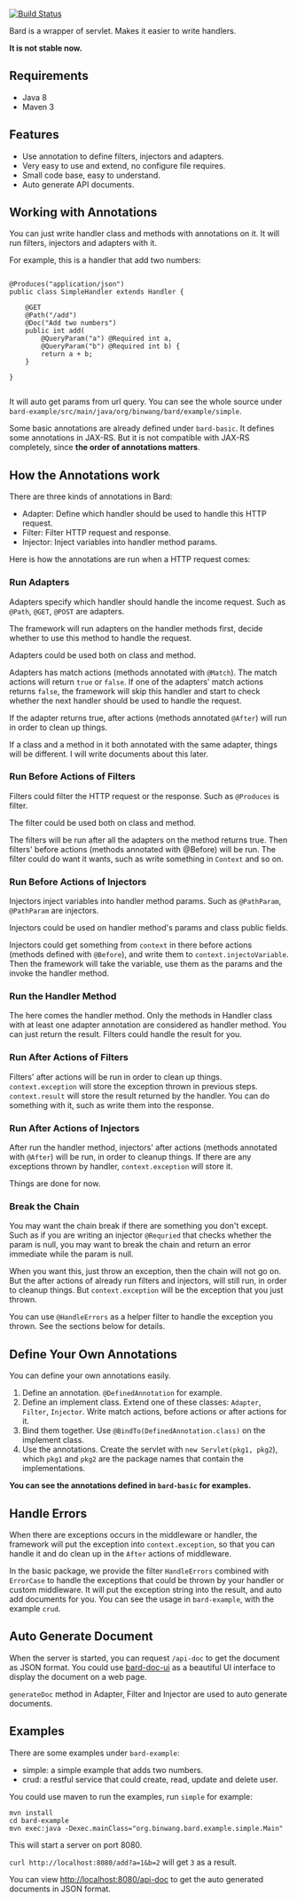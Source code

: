 [![Build Status](https://travis-ci.org/wb14123/bard.svg)](https://travis-ci.org/wb14123/bard)

Bard is a wrapper of servlet. Makes it easier to write handlers.

**It is not stable now.**

Requirements
---------------

* Java 8
* Maven 3

Features
---------------

* Use annotation to define filters, injectors and adapters.
* Very easy to use and extend, no configure file requires.
* Small code base, easy to understand.
* Auto generate API documents.

Working with Annotations
----------------

You can just write handler class and methods with annotations on it. It will run filters, injectors
and adapters with it.

For example, this is a handler that add two numbers:

```

@Produces("application/json")
public class SimpleHandler extends Handler {

    @GET
    @Path("/add")
    @Doc("Add two numbers")
    public int add(
        @QueryParam("a") @Required int a,
        @QueryParam("b") @Required int b) {
        return a + b;
    }
    
}
    
```

It will auto get params from url query. You can see the whole source under
`bard-example/src/main/java/org/binwang/bard/example/simple`.

Some basic annotations are already defined under `bard-basic`. It defines some annotations in JAX-RS.
But it is not compatible with JAX-RS completely, since **the order of annotations matters**.


How the Annotations work
-------------------

There are three kinds of annotations in Bard:

* Adapter: Define which handler should be used to handle this HTTP request.
* Filter: Filter HTTP request and response.
* Injector: Inject variables into handler method params.

Here is how the annotations are run when a HTTP request comes:

### Run Adapters

Adapters specify which handler should handle the income request. Such as `@Path`, `@GET`, `@POST` are
adapters.

The framework will run adapters on the handler methods first, decide whether to use this method to
handle the request.

Adapters could be used both on class and method.

Adapters has match actions (methods annotated with `@Match`). The match actions will return `true` or
`false`. If one of the adapters' match actions returns `false`, the framework will skip this handler
and start to check whether the next handler should be used to handle the request.

If the adapter returns true,  after actions (methods annotated `@After`) will run in order to clean up
things.

If a class and a method in it both annotated with the same adapter, things will be different. I will
write documents about this later.

### Run Before Actions of Filters

Filters could filter the HTTP request or the response. Such as `@Produces` is filter.

The filter could be used both on class and method.

The filters will be run after all the adapters on the method returns true. Then filters' before actions
(methods annotated with @Before) will be run. The filter could do want it wants, such as write something
in `Context` and so on.


### Run Before Actions of Injectors

Injectors inject variables into handler method params. Such as `@PathParam`, `@PathParam` are injectors.

Injectors could be used on handler method's params and class public fields.

Injectors could get something from `context` in there before actions (methods defined with `@Before`),
and write them to `context.injectoVariable`. Then the framework will take the variable, use them as the
params and the invoke the handler method.

### Run the Handler Method

The here comes the handler method. Only the methods in Handler class with at least one adapter annotation
are considered as handler method. You can just return the result. Filters could handle the result for you.

### Run After Actions of Filters

Filters' after actions will be run in order to clean up things. `context.exception` will store the exception
thrown in previous steps. `context.result` will store the result returned by the handler. You can do something
with it, such as write them into the response.

### Run After Actions of Injectors

After run the handler method, injectors' after actions (methods annotated with `@After`) will be run, in order
to cleanup things. If there are any exceptions thrown by handler, `context.exception` will store it.

Things are done for now.

### Break the Chain

You may want the chain break if there are something you don't except. Such as if you are writing an injector
`@Requried` that checks whether the param is null, you may want to break the chain and return an error immediate while
the param is null.

When you want this, just throw an exception, then the chain will not go on. But the after actions of
already run filters and injectors,  will still run, in order to cleanup things. But `context.exception` will
be the exception that you just thrown.

You can use `@HandleErrors` as a helper filter to handle the exception you thrown. See the sections
below for details.

Define Your Own Annotations
--------------

You can define your own annotations easily. 

1. Define an annotation. `@DefinedAnnotation` for example.
2. Define an implement class. Extend one of these classes: `Adapter`, `Filter`, `Injector`.
Write match actions, before actions or after actions for it.
3. Bind them together. Use `@BindTo(DefinedAnnotation.class)` on the implement class.
4. Use the annotations. Create the servlet with `new Servlet(pkg1, pkg2`), which `pkg1` and `pkg2` are the package
names that contain the implementations.

**You can see the annotations defined in `bard-basic` for examples.**

Handle Errors
--------------

When there are exceptions occurs in the middleware or handler, the framework will put the exception into
`context.exception`, so that you can handle it and do clean up in the `After` actions of middleware.

In the basic package, we provide the filter `HandleErrors` combined with `ErrorCase` to handle the
exceptions that could be thrown by your handler or custom middleware. It will put the exception string
into the result, and auto add documents for you. You can see the usage in `bard-example`, with the
example `crud`.


Auto Generate Document
---------------

When the server is started, you can request `/api-doc` to get the document as JSON format. You could use
[bard-doc-ui](https://github.com/wb14123/bard-doc-ui) as a beautiful UI interface to display the document
on a web page.

`generateDoc` method in Adapter, Filter and Injector are used to auto generate documents.

Examples
--------------

There are some examples under `bard-example`:

* simple: a simple example that adds two numbers.
* crud: a restful service that could create, read, update and delete user.

You could use maven to run the examples, run `simple` for example:

```
mvn install
cd bard-example
mvn exec:java -Dexec.mainClass="org.binwang.bard.example.simple.Main"
```

This will start a server on port 8080.

`curl http://localhost:8080/add?a=1&b=2` will get `3` as a result.

You can view [http://localhost:8080/api-doc](http://localhost:8080/api-doc)
to get the auto generated documents in JSON format.
